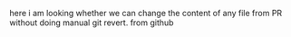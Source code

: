 here i am looking whether we can change the content of any file from PR without doing manual git revert. from github